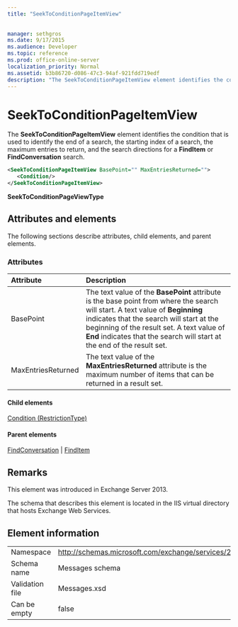 ```yaml
---
title: "SeekToConditionPageItemView"
 
 
manager: sethgros
ms.date: 9/17/2015
ms.audience: Developer
ms.topic: reference
ms.prod: office-online-server
localization_priority: Normal
ms.assetid: b3b86720-d086-47c3-94af-921fdd719edf
description: "The SeekToConditionPageItemView element identifies the condition that is used to identify the end of a search, the starting index of a search, the maximum entries to return, and the search directions for a FindItem or FindConversation search."
---
```


# SeekToConditionPageItemView

The **SeekToConditionPageItemView** element identifies the condition that is used to identify the end of a search, the starting index of a search, the maximum entries to return, and the search directions for a **FindItem** or **FindConversation** search. 
  
```XML
<SeekToConditionPageItemView BasePoint="" MaxEntriesReturned="">
   <Condition/>
</SeekToConditionPageItemView>
```

 **SeekToConditionPageViewType**
## Attributes and elements

The following sections describe attributes, child elements, and parent elements.
  
### Attributes

|**Attribute**|**Description**|
|:-----|:-----|
|BasePoint  <br/> |The text value of the **BasePoint** attribute is the base point from where the search will start. A text value of **Beginning** indicates that the search will start at the beginning of the result set. A text value of **End** indicates that the search will start at the end of the result set.  <br/> |
|MaxEntriesReturned  <br/> |The text value of the **MaxEntriesReturned** attribute is the maximum number of items that can be returned in a result set.  <br/> |
   
#### Child elements

[Condition (RestrictionType)](condition-restrictiontype.md)
  
#### Parent elements

[FindConversation](findconversation.md) | [FindItem](finditem.md)
  
## Remarks

This element was introduced in Exchange Server 2013.
  
The schema that describes this element is located in the IIS virtual directory that hosts Exchange Web Services.
  
## Element information

|||
|:-----|:-----|
|Namespace  <br/> |http://schemas.microsoft.com/exchange/services/2006/messages  <br/> |
|Schema name  <br/> |Messages schema  <br/> |
|Validation file  <br/> |Messages.xsd  <br/> |
|Can be empty  <br/> |false  <br/> |
   

